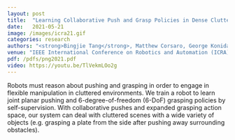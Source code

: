 ```yaml
---
layout: post
title:  "Learning Collaborative Push and Grasp Policies in Dense Clutter"
date:   2021-05-21
image: /images/icra21.gif
categories: research
authors: "<strong>Bingjie Tang</strong>, Matthew Corsaro, George Konidaris, Stefanos Nikolaidis, Stefanie Tellex"
venue: "IEEE International Conference on Robotics and Automation (ICRA), 2021"
pdf: /pdfs/png2021.pdf
video: https://youtu.be/TlVekmLOo2g
---
```

Robots must reason about pushing and grasping in order to engage in flexible manipulation in cluttered environments. We train a robot to learn joint planar pushing and 6-degree-of-freedom (6-DoF) grasping policies by self-supervision. With collaborative pushes and expanded grasping action space, our system can deal with cluttered scenes with a wide variety of objects (e.g. grasping a plate from the side after pushing away surrounding obstacles).